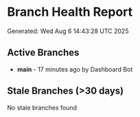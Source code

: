 # Branch Health Report
Generated: Wed Aug  6 14:43:28 UTC 2025

## Active Branches
- **main** - 17 minutes ago by Dashboard Bot

## Stale Branches (>30 days)
No stale branches found
